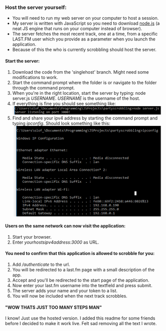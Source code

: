 ### Host the server yourself: 

* You will need to run my web server on your computer to host a session. 
* My server is written with JavaScript so you need to download [node.js](https://nodejs.org/en/) (a neat JS engine that runs on your computer instead of browser).
* The server fetches the most recent track, one at a time, from a specific LAST.FM user which you provide as a parameter when you launch the application.
* Because of this the who is currently scrobbling should host the server.

#### Start the server:

1. Download the code from the 'singlehost' branch. Might need some modifications to work.
2. Start the command prompt where the folder is or navigate to the folder through the command prompt.
3. When you're in the right location, start the server by typing: node server.js _USERNAME_. _USERNAME_ is the username of the host.  
4. If everything is fine you should see something like: 
![screenshot](serverstart.png)
5. Find and share your ipv4 address by starting the command prompt and typing _ipconfig_. Should look something like this: 
![screenshot](ipconfig.png)


#### Users on the same network can now visit the application:

1. Start your browser.
2. Enter _yourhostsipv4address:3000_ as URL.

#### You need to confirm that this application is allowed to scrobble for you: 

1. Add _/authenticate_ to the url. 
2. You will be redirected to a last.fm page with a small description of the app.
3. Accept and you'll be redirected to the start page of the application.
4. Now enter your last.fm username into the textfield and press submit. 
5. The server adds your name and your token to a list. 
6. You will now be included when the next track scrobbles.

#### "WOW THATS JUST TOO MANY STEPS MAN" 

I know! Just use the hosted version. I added this readme for some friends before I decided to make it work live. Felt sad removing all the text I wrote.